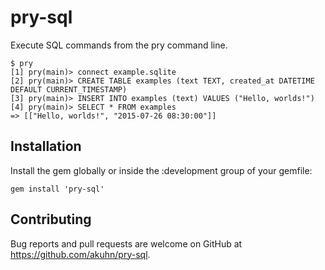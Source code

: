# pry-sql

Execute SQL commands from the pry command line.

```
$ pry
[1] pry(main)> connect example.sqlite
[2] pry(main)> CREATE TABLE examples (text TEXT, created_at DATETIME DEFAULT CURRENT_TIMESTAMP)
[3] pry(main)> INSERT INTO examples (text) VALUES ("Hello, worlds!")
[4] pry(main)> SELECT * FROM examples
=> [["Hello, worlds!", "2015-07-26 08:30:00"]]
```

## Installation

Install the gem globally or inside the :development group of your gemfile:

```
gem install 'pry-sql'
```

## Contributing

Bug reports and pull requests are welcome on GitHub at https://github.com/akuhn/pry-sql.

